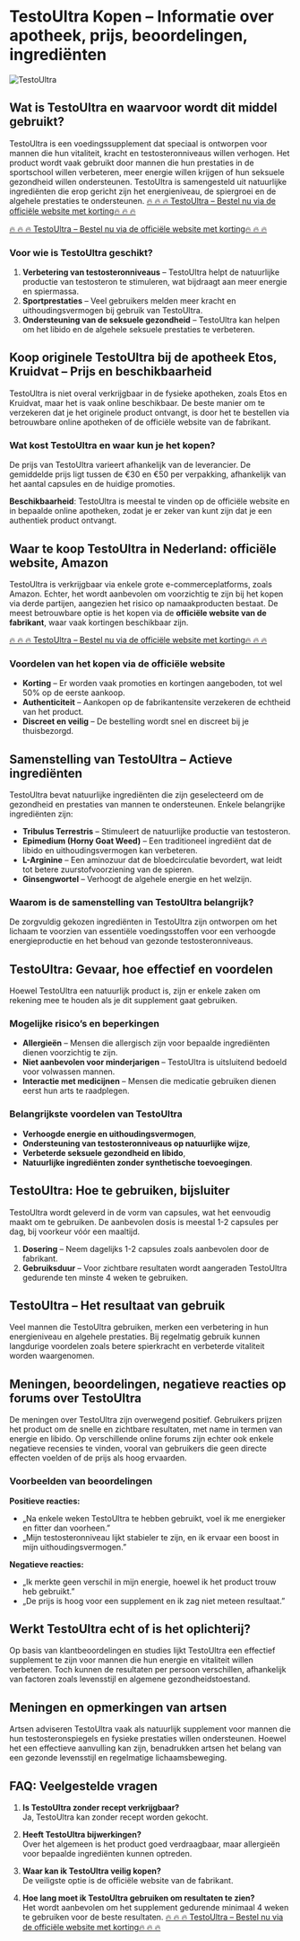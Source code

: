 # TestoUltra Kopen – Informatie over apotheek, prijs, beoordelingen, ingrediënten
![TestoUltra](https://github.com/user-attachments/assets/b6e856b5-cf13-438d-b4d8-6e81a652ef26)

## Wat is TestoUltra en waarvoor wordt dit middel gebruikt?

TestoUltra is een voedingssupplement dat speciaal is ontworpen voor mannen die hun vitaliteit, kracht en testosteronniveaus willen verhogen. Het product wordt vaak gebruikt door mannen die hun prestaties in de sportschool willen verbeteren, meer energie willen krijgen of hun seksuele gezondheid willen ondersteunen. TestoUltra is samengesteld uit natuurlijke ingrediënten die erop gericht zijn het energieniveau, de spiergroei en de algehele prestaties te ondersteunen.
<a href="https://www.econsumed.com/2HLNDN96/QNNMLSB/">🔥 🔥 🔥 TestoUltra – Bestel nu via de officiële website met korting🔥 🔥 🔥</a>

<a href="https://www.econsumed.com/2HLNDN96/QNNMLSB/">🔥 🔥 🔥 TestoUltra – Bestel nu via de officiële website met korting🔥 🔥 🔥</a>

### Voor wie is TestoUltra geschikt?

1. **Verbetering van testosteronniveaus** – TestoUltra helpt de natuurlijke productie van testosteron te stimuleren, wat bijdraagt aan meer energie en spiermassa.
2. **Sportprestaties** – Veel gebruikers melden meer kracht en uithoudingsvermogen bij gebruik van TestoUltra.
3. **Ondersteuning van de seksuele gezondheid** – TestoUltra kan helpen om het libido en de algehele seksuele prestaties te verbeteren.

## Koop originele TestoUltra bij de apotheek Etos, Kruidvat – Prijs en beschikbaarheid

TestoUltra is niet overal verkrijgbaar in de fysieke apotheken, zoals Etos en Kruidvat, maar het is vaak online beschikbaar. De beste manier om te verzekeren dat je het originele product ontvangt, is door het te bestellen via betrouwbare online apotheken of de officiële website van de fabrikant.

### Wat kost TestoUltra en waar kun je het kopen?

De prijs van TestoUltra varieert afhankelijk van de leverancier. De gemiddelde prijs ligt tussen de €30 en €50 per verpakking, afhankelijk van het aantal capsules en de huidige promoties.

**Beschikbaarheid**: TestoUltra is meestal te vinden op de officiële website en in bepaalde online apotheken, zodat je er zeker van kunt zijn dat je een authentiek product ontvangt.

## Waar te koop TestoUltra in Nederland: officiële website, Amazon

TestoUltra is verkrijgbaar via enkele grote e-commerceplatforms, zoals Amazon. Echter, het wordt aanbevolen om voorzichtig te zijn bij het kopen via derde partijen, aangezien het risico op namaakproducten bestaat. De meest betrouwbare optie is het kopen via de **officiële website van de fabrikant**, waar vaak kortingen beschikbaar zijn.

<a href="https://www.econsumed.com/2HLNDN96/QNNMLSB/">🔥 🔥 🔥 TestoUltra – Bestel nu via de officiële website met korting🔥 🔥 🔥</a>

### Voordelen van het kopen via de officiële website

- **Korting** – Er worden vaak promoties en kortingen aangeboden, tot wel 50% op de eerste aankoop.
- **Authenticiteit** – Aankopen op de fabrikantensite verzekeren de echtheid van het product.
- **Discreet en veilig** – De bestelling wordt snel en discreet bij je thuisbezorgd.

## Samenstelling van TestoUltra – Actieve ingrediënten

TestoUltra bevat natuurlijke ingrediënten die zijn geselecteerd om de gezondheid en prestaties van mannen te ondersteunen. Enkele belangrijke ingrediënten zijn:

- **Tribulus Terrestris** – Stimuleert de natuurlijke productie van testosteron.
- **Epimedium (Horny Goat Weed)** – Een traditioneel ingrediënt dat de libido en uithoudingsvermogen kan verbeteren.
- **L-Arginine** – Een aminozuur dat de bloedcirculatie bevordert, wat leidt tot betere zuurstofvoorziening van de spieren.
- **Ginsengwortel** – Verhoogt de algehele energie en het welzijn.

### Waarom is de samenstelling van TestoUltra belangrijk?

De zorgvuldig gekozen ingrediënten in TestoUltra zijn ontworpen om het lichaam te voorzien van essentiële voedingsstoffen voor een verhoogde energieproductie en het behoud van gezonde testosteronniveaus.

## TestoUltra: Gevaar, hoe effectief en voordelen

Hoewel TestoUltra een natuurlijk product is, zijn er enkele zaken om rekening mee te houden als je dit supplement gaat gebruiken.

### Mogelijke risico’s en beperkingen

- **Allergieën** – Mensen die allergisch zijn voor bepaalde ingrediënten dienen voorzichtig te zijn.
- **Niet aanbevolen voor minderjarigen** – TestoUltra is uitsluitend bedoeld voor volwassen mannen.
- **Interactie met medicijnen** – Mensen die medicatie gebruiken dienen eerst hun arts te raadplegen.

### Belangrijkste voordelen van TestoUltra

- **Verhoogde energie en uithoudingsvermogen**,
- **Ondersteuning van testosteronniveaus op natuurlijke wijze**,
- **Verbeterde seksuele gezondheid en libido**,
- **Natuurlijke ingrediënten zonder synthetische toevoegingen**.

## TestoUltra: Hoe te gebruiken, bijsluiter

TestoUltra wordt geleverd in de vorm van capsules, wat het eenvoudig maakt om te gebruiken. De aanbevolen dosis is meestal 1-2 capsules per dag, bij voorkeur vóór een maaltijd.

1. **Dosering** – Neem dagelijks 1-2 capsules zoals aanbevolen door de fabrikant.
2. **Gebruiksduur** – Voor zichtbare resultaten wordt aangeraden TestoUltra gedurende ten minste 4 weken te gebruiken.

## TestoUltra – Het resultaat van gebruik

Veel mannen die TestoUltra gebruiken, merken een verbetering in hun energieniveau en algehele prestaties. Bij regelmatig gebruik kunnen langdurige voordelen zoals betere spierkracht en verbeterde vitaliteit worden waargenomen.

## Meningen, beoordelingen, negatieve reacties op forums over TestoUltra

De meningen over TestoUltra zijn overwegend positief. Gebruikers prijzen het product om de snelle en zichtbare resultaten, met name in termen van energie en libido. Op verschillende online forums zijn echter ook enkele negatieve recensies te vinden, vooral van gebruikers die geen directe effecten voelden of de prijs als hoog ervaarden.

### Voorbeelden van beoordelingen

**Positieve reacties:**
- „Na enkele weken TestoUltra te hebben gebruikt, voel ik me energieker en fitter dan voorheen.”
- „Mijn testosteronniveau lijkt stabieler te zijn, en ik ervaar een boost in mijn uithoudingsvermogen.”

**Negatieve reacties:**
- „Ik merkte geen verschil in mijn energie, hoewel ik het product trouw heb gebruikt.”
- „De prijs is hoog voor een supplement en ik zag niet meteen resultaat.”

## Werkt TestoUltra echt of is het oplichterij?

Op basis van klantbeoordelingen en studies lijkt TestoUltra een effectief supplement te zijn voor mannen die hun energie en vitaliteit willen verbeteren. Toch kunnen de resultaten per persoon verschillen, afhankelijk van factoren zoals levensstijl en algemene gezondheidstoestand.

## Meningen en opmerkingen van artsen

Artsen adviseren TestoUltra vaak als natuurlijk supplement voor mannen die hun testosteronspiegels en fysieke prestaties willen ondersteunen. Hoewel het een effectieve aanvulling kan zijn, benadrukken artsen het belang van een gezonde levensstijl en regelmatige lichaamsbeweging.

## FAQ: Veelgestelde vragen

1. **Is TestoUltra zonder recept verkrijgbaar?**  
   Ja, TestoUltra kan zonder recept worden gekocht.

2. **Heeft TestoUltra bijwerkingen?**  
   Over het algemeen is het product goed verdraagbaar, maar allergieën voor bepaalde ingrediënten kunnen optreden.

3. **Waar kan ik TestoUltra veilig kopen?**  
   De veiligste optie is de officiële website van de fabrikant.

4. **Hoe lang moet ik TestoUltra gebruiken om resultaten te zien?**  
   Het wordt aanbevolen om het supplement gedurende minimaal 4 weken te gebruiken voor de beste resultaten.
   <a href="https://www.econsumed.com/2HLNDN96/QNNMLSB/">🔥 🔥 🔥 TestoUltra – Bestel nu via de officiële website met korting🔥 🔥 🔥</a>
